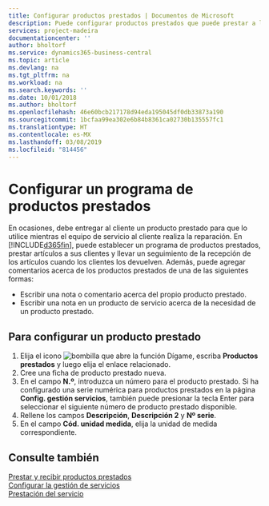 ```yaml
---
title: Configurar productos prestados | Documentos de Microsoft
description: Puede configurar productos prestados que puede prestar a los clientes para reemplazar productos de servicio mientras están en servicio.
services: project-madeira
documentationcenter: ''
author: bholtorf
ms.service: dynamics365-business-central
ms.topic: article
ms.devlang: na
ms.tgt_pltfrm: na
ms.workload: na
ms.search.keywords: ''
ms.date: 10/01/2018
ms.author: bholtorf
ms.openlocfilehash: 46e60bcb217178d94eda195045df0db33873a190
ms.sourcegitcommit: 1bcfaa99ea302e6b84b8361ca02730b135557fc1
ms.translationtype: HT
ms.contentlocale: es-MX
ms.lasthandoff: 03/08/2019
ms.locfileid: "814456"
---
```

# <a name="set-up-a-loaner-program"></a>Configurar un programa de productos prestados
En ocasiones, debe entregar al cliente un producto prestado para que lo utilice mientras el equipo de servicio al cliente realiza la reparación. En [!INCLUDE[d365fin](includes/d365fin_md.md)], puede establecer un programa de productos prestados, prestar artículos a sus clientes y llevar un seguimiento de la recepción de los artículos cuando los clientes los devuelven. Además, puede agregar comentarios acerca de los productos prestados de una de las siguientes formas:  
  
* Escribir una nota o comentario acerca del propio producto prestado.  
* Escribir una nota en un producto de servicio acerca de la necesidad de un producto prestado.  

## <a name="to-set-up-a-loaner"></a>Para configurar un producto prestado  
1. Elija el icono ![bombilla que abre la función Dígame](media/ui-search/search_small.png "Dígame que desea hacer"), escriba **Productos prestados** y luego elija el enlace relacionado.  
2. Cree una ficha de producto prestado nueva. 
3. En el campo **N.º**, introduzca un número para el producto prestado. Si ha configurado una serie numérica para productos prestados en la página **Config. gestión servicios**, también puede presionar la tecla Enter para seleccionar el siguiente número de producto prestado disponible.  
4. Rellene los campos **Descripción**, **Descripción 2** y **Nº serie**.  
5. En el campo **Cód. unidad medida**, elija la unidad de medida correspondiente.  
  
## <a name="see-also"></a>Consulte también
[Prestar y recibir productos prestados](service-how-to-lend-receive-loaners.md)  
[Configurar la gestión de servicios](service-setup-service.md)  
[Prestación del servicio](service-deliver-service.md)  


